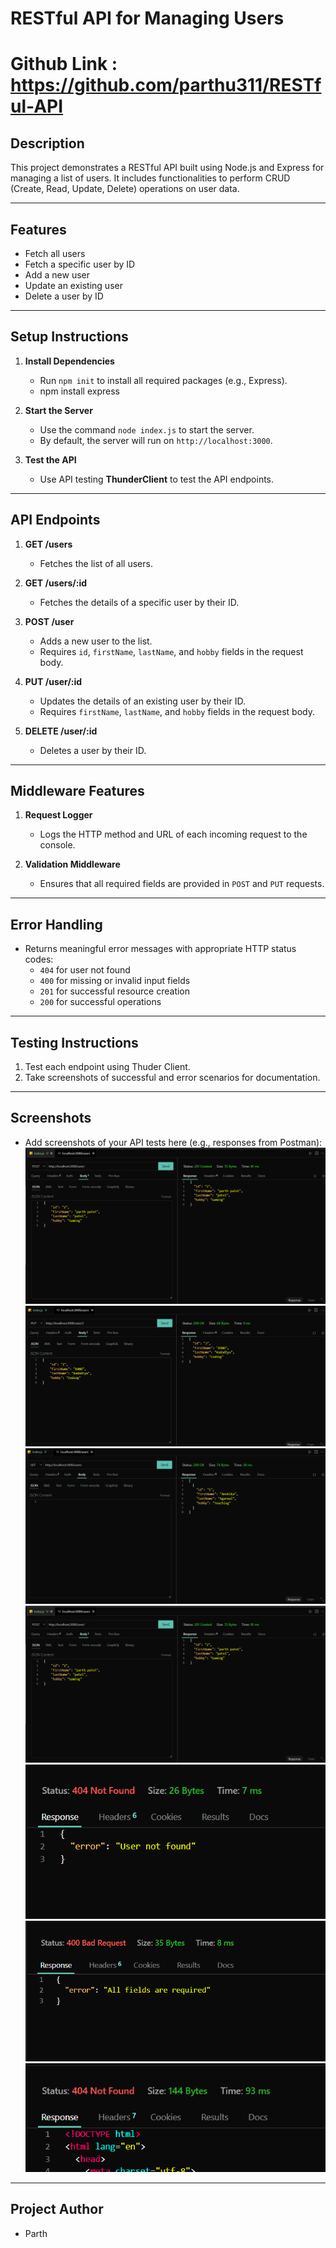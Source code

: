 # RESTful API for Managing Users

# Github Link : https://github.com/parthu311/RESTful-API

## **Description**
This project demonstrates a RESTful API built using Node.js and Express for managing a list of users. It includes functionalities to perform CRUD (Create, Read, Update, Delete) operations on user data.

---

## **Features**
- Fetch all users
- Fetch a specific user by ID
- Add a new user
- Update an existing user
- Delete a user by ID

---

## **Setup Instructions**

1. **Install Dependencies**
   - Run `npm init` to install all required packages (e.g., Express).
   - npm install express

2. **Start the Server**
   - Use the command `node index.js` to start the server.
   - By default, the server will run on `http://localhost:3000`.

3. **Test the API**
   - Use API testing  **ThunderClient** to test the API endpoints.

---

## **API Endpoints**

1. **GET /users**
   - Fetches the list of all users.

2. **GET /users/:id**
   - Fetches the details of a specific user by their ID.

3. **POST /user**
   - Adds a new user to the list.
   - Requires `id`, `firstName`, `lastName`, and `hobby` fields in the request body.

4. **PUT /user/:id**
   - Updates the details of an existing user by their ID.
   - Requires `firstName`, `lastName`, and `hobby` fields in the request body.

5. **DELETE /user/:id**
   - Deletes a user by their ID.

---

## **Middleware Features**

1. **Request Logger**
   - Logs the HTTP method and URL of each incoming request to the console.

2. **Validation Middleware**
   - Ensures that all required fields are provided in `POST` and `PUT` requests.

---

## **Error Handling**
- Returns meaningful error messages with appropriate HTTP status codes:
  - `404` for user not found
  - `400` for missing or invalid input fields
  - `201` for successful resource creation
  - `200` for successful operations

---

## **Testing Instructions**

1. Test each endpoint using Thuder Client.
2. Take screenshots of successful and error scenarios for documentation.

---

## **Screenshots**

- Add screenshots of your API tests here (e.g., responses from Postman):
 ![Post](ScreenShot/POST.png)
 ![PUT](ScreenShot/PUT.png)
 ![GET](ScreenShot/GET.png)
 ![Delete](ScreenShot/POST.png)
 ![ERROR](ScreenShot/Error.png)
 ![ERROR 2](ScreenShot/Error-All-field-required.png)
 ![404 Error](ScreenShot/404.png)

---

## **Project Author**
- Parth

